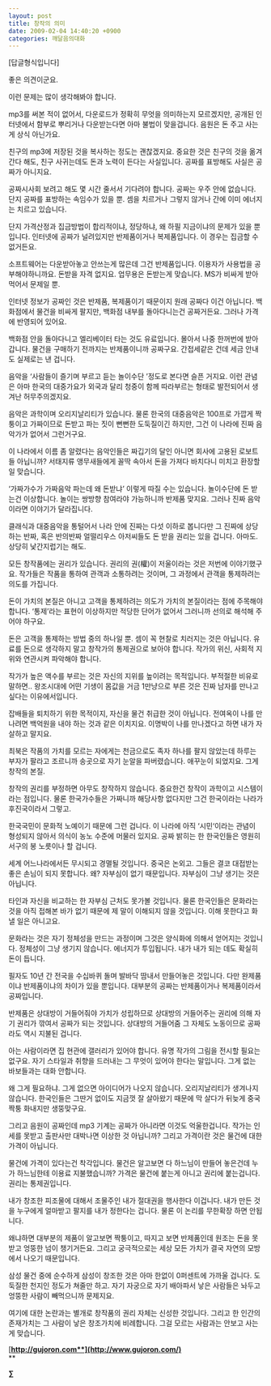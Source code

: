 ```yaml
---
layout: post
title: 창작의 의미
date: 2009-02-04 14:40:20 +0900
categories: 깨달음의대화
---
```

[답글형식입니다]

좋은 의견이군요.

이런 문제는 많이 생각해봐야 합니다.

mp3를 써본 적이 없어서, 다운로드가 정확히 무엇을 의미하는지 모르겠지만, 공개된 인터넷에서 함부로 뿌리거나 다운받는다면 아마 불법이 맞을겁니다. 음원은 돈 주고 사는게 상식 아닌가요. 

친구의 mp3에 저장된 것을 복사하는 정도는 괜찮겠지요. 중요한 것은 친구의 것을 옮겨간다 해도, 친구 사귀는데도 돈과 노력이 든다는 사실입니다. 공짜를 표방해도 사실은 공짜가 아니지요.

공짜시사회 보려고 해도 몇 시간 줄서서 기다려야 합니다. 공짜는 우주 안에 없습니다. 단지 공짜를 표방하는 속임수가 있을 뿐. 셈을 치르거나 그렇지 않거나 간에 이미 에너지는 치르고 있습니다.

단지 가격산정과 집금방법이 합리적이냐, 정당하냐, 왜 하필 지금이냐의 문제가 있을 뿐입니다. 인터넷에 공짜가 널려있지만 반제품이거나 복제품입니다. 이 경우는 집금할 수 없거든요. 

소프트웨어는 다운받아놓고 안쓰는게 많은데 그건 반제품입니다. 이용자가 사용법을 공부해야하니까요. 돈받을 자격 없지요. 업무용은 돈받는게 맞습니다. MS가 비싸게 받아먹어서 문제일 뿐. 

인터넷 정보가 공짜인 것은 반제품, 복제품이기 때문이지 원래 공짜다 이건 아닙니다. 백화점에서 물건을 비싸게 팔지만, 백화점 내부를 돌아다니는건 공짜거든요. 그러나 가격에 반영되어 있어요. 

백화점 안을 돌아다니고 엘리베이터 타는 것도 유료입니다. 몰아서 나중 한꺼번에 받아갑니다. 물건을 구매하기 전까지는 반제품이니까 공짜구요. 간접세같은 건데 세금 안내도 실제로는 낸 겁니다. 

음악을 ‘사람들이 즐기며 부르고 듣는 놀이수단 ’정도로 본다면 슬픈 거지요. 이런 관념은 아마 한국의 대중가요가 외국과 달리 청중이 함께 따라부르는 형태로 발전되어서 생겨난 허무주의겠지요.

음악은 과학이며 오리지날리티가 있습니다. 물론 한국의 대중음악은 100프로 가깝게 짝퉁이고 가짜이므로 돈받고 파는 짓이 뻔뻔한 도둑질이긴 하지만, 그건 이 나라에 진짜 음악가가 없어서 그런거구요.

이 나라에서 이름 좀 알렸다는 음악인들은 짜깁기의 달인 아니면 회사에 고용된 로보트들 아닙니까? 서태지류 앵무새들에게 꼴딱 속아서 돈을 가져다 바치다니 미치고 환장할 일 맞습니다. 

‘가짜가수가 가짜음악 파는데 왜 돈받냐’ 이렇게 따질 수는 있습니다. 놀이수단에 돈 받는건 이상합니다. 놀이는 쌍방향 참여라야 가능하니까 반제품 맞지요. 그러나 진짜 음악이라면 이야기가 달라집니다.

클래식과 대중음악을 통털어서 나라 안에 진짜는 다섯 이하로 봅니다만 그 진짜에 상당하는 반짜, 혹은 반의반짜 얼떨리우스 아저씨들도 돈 받을 권리는 있을 겁니다. 아마도. 상당히 낯간지럽기는 해도.

모든 창작품에는 권리가 있습니다. 권리의 권(權)이 저울이라는 것은 저번에 이야기했구요. 작가들은 작품을 통하여 관객과 소통하려는 것이며, 그 과정에서 관객을 통제하려는 의도를 가집니다. 

돈이 가치의 본질은 아니고 고객을 통제하려는 의도가 가치의 본질이라는 점에 주목해야 합니다. ‘통제’라는 표현이 이상하지만 적당한 단어가 없어서 그러니까 선의로 해석해 주어야 하구요. 

돈은 고객을 통제하는 방법 중의 하나일 뿐. 셈이 꼭 현찰로 치러지는 것은 아닙니다. 유료를 돈으로 생각하지 말고 창작가의 통제권으로 보아야 합니다. 작가의 위신, 사회적 지위와 연관시켜 파악해야 합니다.

작가가 높은 액수를 부르는 것은 자신의 지위를 높이려는 목적입니다. 부적절한 비유로 말하면.. 왕조시대에 어떤 기생이 몸값을 거금 1만냥으로 부른 것은 진짜 남자를 만나고 싶다는 이유에서입니다.

잡배들을 퇴치하기 위한 목적이지, 자신을 물건 취급한 것이 아닙니다. 전여옥이 나를 만나려면 백억원을 내야 하는 것과 같은 이치지요. 이명박이 나를 만나겠다고 하면 내가 자살하고 말지요.

최북은 작품의 가치를 모르는 자에게는 천금으로도 족자 하나를 팔지 않았는데 하루는 부자가 팔라고 조르니까 송곳으로 자기 눈알을 파버렸습니다. 애꾸눈이 되었지요. 그게 창작의 본질.

창작의 권리를 부정하면 아무도 창작하지 않습니다. 중요한건 창작이 과학이고 시스템이라는 점입니다. 물론 한국가수들은 가짜니까 해당사항 없다지만 그건 한국이라는 나라가 후진국이라서 그렇고.

한국국민이 문화적 노예이기 때문에 그런 겁니다. 이 나라에 아직 ‘시민‘이라는 관념이 형성되지 않아서 의식이 농노 수준에 머물러 있지요. 공짜 밝히는 한 한국인들은 영원히 서구의 봉 노릇이나 할 겁니다.

세계 어느나라에서든 무시되고 경멸될 것입니다. 중국은 논외고. 그들은 결코 대접받는 좋은 손님이 되지 못합니다. 왜? 자부심이 없기 때문입니다. 자부심이 그냥 생기는 것은 아닙니다.

타인과 자신을 비교하는 한 자부심 근처도 못가볼 것입니다. 물론 한국인들은 문화라는 것을 아직 접해본 바가 없기 때문에 제 말이 이해되지 않을 것입니다. 이해 못한다고 화낼 일은 아니고요.

문화라는 것은 자기 정체성을 만드는 과정이며 그것은 양식화에 의해서 얻어지는 것입니다. 정체성이 그냥 생기지 않습니다. 에너지가 투입됩니다. 내가 내가 되는 데도 확실히 돈이 듭니다. 

필자도 10년 간 전국을 수십바퀴 돌며 발바닥 땀내서 만들어놓은 것입니다. 다만 완제품이냐 반제품이냐의 차이가 있을 뿐입니다. 대부분의 공짜는 반제품이거나 복제품이라서 공짜입니다.

반제품은 상대방이 거들어줘야 가치가 성립하므로 상대방의 거들어주는 권리에 의해 자기 권리가 깎여서 공짜가 되는 것입니다. 상대방의 거들어줌 그 자체도 노동이므로 공짜라도 역시 지불된 겁니다. 

아는 사람이라면 집 현관에 갤러리가 있어야 합니다. 유명 작가의 그림을 전시할 필요는 없구요. 자기 스타일과 취향을 드러내는 그 무엇이 있어야 한다는 말입니다. 그게 없는 바보들과는 대화 안합니다.

왜 그게 필요하냐. 그게 없으면 아이디어가 나오지 않습니다. 오리지날리티가 생겨나지 않습니다. 한국인들은 그딴거 없이도 지금껏 잘 살아왔기 때문에 막 살다가 뒤늦게 중국짝퉁 화내지만 생뚱맞구요.

그리고 음원이 공짜인데 mp3 기계는 공짜가 아니라면 이것도 억울한겁니다. 작가는 인세를 못받고 출판사만 대박나면 이상한 것 아닙니까? 그리고 가격이란 것은 물건에 대한 가격이 아닙니다. 

물건에 가격이 있다는건 착각입니다. 물건은 알고보면 다 하느님이 만들어 놓은건데 누가 하느님한테 이용료 지불했습니까? 가격은 물건에 붙는게 아니고 권리에 붙는겁니다. 권리는 통제권입니다.

내가 창조한 피조물에 대해서 조물주인 내가 절대권을 행사한다 이겁니다. 내가 만든 것을 누구에게 얼마받고 팔지를 내가 정한다는 겁니다. 물론 이 논리를 무한확장 하면 안됩니다. 

왜냐하면 대부분의 제품이 알고보면 짝퉁이고, 따지고 보면 반제품인데 원조는 돈을 못받고 엉뚱한 넘이 챙기거든요. 그리고 궁극적으로는 세상 모든 가치가 결국 자연의 모방에서 나오기 때문입니다. 

삼성 물건 중에 순수하게 삼성이 창조한 것은 아마 한없이 0퍼센트에 가까울 겁니다. 도둑질한 천지인 정도가 쳐줄만 하고. 자기 자궁으로 자기 배아파서 낳은 사람들은 놔두고 엉뚱한 사람이 빼먹으니까 문제지요.

여기에 대한 논란과는 별개로 창작품의 권리 자체는 신성한 것입니다. 그리고 한 인간의 존재가치는 그 사람이 낳은 창조가치에 비례합니다. 그걸 모르는 사람과는 안보고 사는게 맞습니다.

[**http://gujoron.com**](http://www.gujoron.com/)**  
** 

**∑**